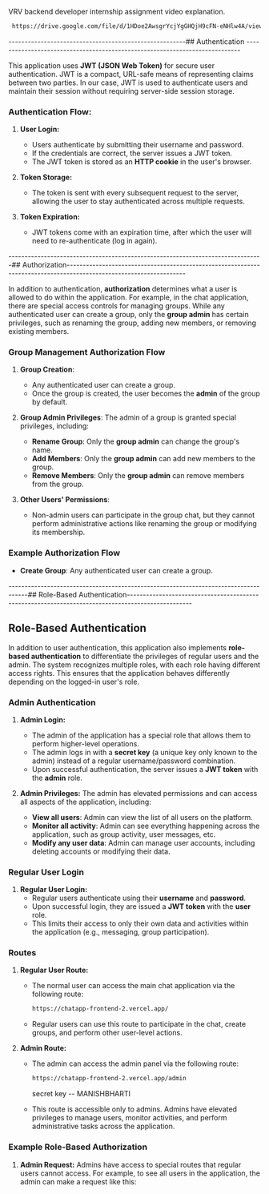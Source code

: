 VRV  backend developer internship assignment video explanation.
 ```bash
  https://drive.google.com/file/d/1HDoe2AwsgrYcjYgGHQjH9cFN-eNHlw4A/view?usp=drive_link
 ```




-------------------------------------------------------## Authentication ----------------------------------------------------------------------------

This application uses **JWT (JSON Web Token)** for secure user authentication. JWT is a compact, URL-safe means of representing claims between two parties. In our case, JWT is used to authenticate users and maintain their session without requiring server-side session storage.

### Authentication Flow:

1. **User Login:**
   - Users authenticate by submitting their username and password.
   - If the credentials are correct, the server issues a JWT token.
   - The JWT token is stored as an **HTTP cookie** in the user's browser.

2. **Token Storage:**
   - The token is sent with every subsequent request to the server, allowing the user to stay authenticated across multiple requests.

3. **Token Expiration:**
   - JWT tokens come with an expiration time, after which the user will need to re-authenticate (log in again).



-------------------------------------------------------------------------------## Authorization-------------------------------------------------------------------------------------------------------------------

In addition to authentication, **authorization** determines what a user is allowed to do within the application. For example, in the chat application, there are special access controls for managing groups. While any authenticated user can create a group, only the **group admin** has certain privileges, such as renaming the group, adding new members, or removing existing members.

### Group Management Authorization Flow

1. **Group Creation**:
   - Any authenticated user can create a group.
   - Once the group is created, the user becomes the **admin** of the group by default.

2. **Group Admin Privileges**:
   The admin of a group is granted special privileges, including:
   - **Rename Group**: Only the **group admin** can change the group's name.
   - **Add Members**: Only the **group admin** can add new members to the group.
   - **Remove Members**: Only the **group admin** can remove members from the group.

3. **Other Users' Permissions**:
   - Non-admin users can participate in the group chat, but they cannot perform administrative actions like renaming the group or modifying its membership.

### Example Authorization Flow

- **Create Group**: Any authenticated user can create a group.









------------------------------------------------------------------------------------## Role-Based Authentication--------------------------------------------------------------------------------------------------

## Role-Based Authentication

In addition to user authentication, this application also implements **role-based authentication** to differentiate the privileges of regular users and the admin. The system recognizes multiple roles, with each role having different access rights. This ensures that the application behaves differently depending on the logged-in user's role.

### Admin Authentication

1. **Admin Login:**
   - The admin of the application has a special role that allows them to perform higher-level operations.
   - The admin logs in with a **secret key** (a unique key only known to the admin) instead of a regular username/password combination.
   - Upon successful authentication, the server issues a **JWT token** with the **admin** role.

2. **Admin Privileges:**
   The admin has elevated permissions and can access all aspects of the application, including:
   - **View all users**: Admin can view the list of all users on the platform.
   - **Monitor all activity**: Admin can see everything happening across the application, such as group activity, user messages, etc.
   - **Modify any user data**: Admin can manage user accounts, including deleting accounts or modifying their data.

### Regular User Login

1. **Regular User Login:**
   - Regular users authenticate using their **username** and **password**.
   - Upon successful login, they are issued a **JWT token** with the **user** role.
   - This limits their access to only their own data and activities within the application (e.g., messaging, group participation).

### Routes

1. **Regular User Route:**
   - The normal user can access the main chat application via the following route:
   
     ```bash
     https://chatapp-frontend-2.vercel.app/
     ```

   - Regular users can use this route to participate in the chat, create groups, and perform other user-level actions.

2. **Admin Route:**
   - The admin can access the admin panel via the following route:
   
     ```bash
     https://chatapp-frontend-2.vercel.app/admin
     ```
     secret key -- MANISHBHARTI

   - This route is accessible only to admins. Admins have elevated privileges to manage users, monitor activities, and perform administrative tasks across the application.

### Example Role-Based Authorization

1. **Admin Request:**
   Admins have access to special routes that regular users cannot access. For example, to see all users in the application, the admin can make a request like this:




